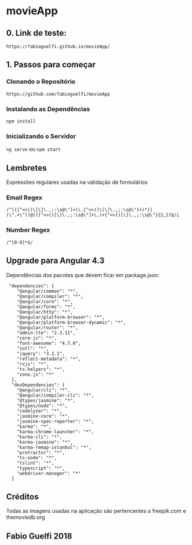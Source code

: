 # movieApp

## 0. Link de teste:

`https://fabioguelfi.github.io/movieApp/`

## 1. Passos para começar

### Clonando o Repositório

`https://github.com/fabioguelfi/movieApp`

### Instalando as Dependências

`npm install`

### Inicializando o Servidor

`ng serve` ou `npm start`

## Lembretes

Expressões regulares usadas na validação de formulários

### Email Regex

`/^(([^<>()\[\]\.,;:\s@\"]+(\.[^<>()\[\]\.,;:\s@\"]+)*)|(\".+\"))@(([^<>()[\]\.,;:\s@\"]+\.)+[^<>()[\]\.,;:\s@\"]{2,})$/i`

### Number Regex

`/^[0-9]*$/`

## Upgrade para Angular 4.3

Dependências dos pacotes que devem ficar em package.json:

```
 "dependencies": {
    "@angular/common": "*",
    "@angular/compiler": "*",
    "@angular/core": "*",
    "@angular/forms": "*",
    "@angular/http": "*",
    "@angular/platform-browser": "*",
    "@angular/platform-browser-dynamic": "*",
    "@angular/router": "*",
    "admin-lte": "2.3.11",
    "core-js": "*",
    "font-awesome": "4.7.0",
    "intl": "*",
    "jquery": "3.1.1",
    "reflect-metadata": "*",
    "rxjs": "*",
    "ts-helpers": "*",
    "zone.js": "*"
  },
  "devDependencies": {
    "@angular/cli": "*",
    "@angular/compiler-cli": "*",
    "@types/jasmine": "*",
    "@types/node": "*",
    "codelyzer": "*",
    "jasmine-core": "*",
    "jasmine-spec-reporter": "*",
    "karma": "*",
    "karma-chrome-launcher": "*",
    "karma-cli": "*",
    "karma-jasmine": "*",
    "karma-remap-istanbul": "*",
    "protractor": "*",
    "ts-node": "*",
    "tslint": "*",
    "typescript": "*",
    "webdriver-manager": "*"
  }
```
## Créditos

Todas as imagens usadas na aplicação são pertencentes a freepik.com e themoviedb.org

## Fabio Guelfi 2018
